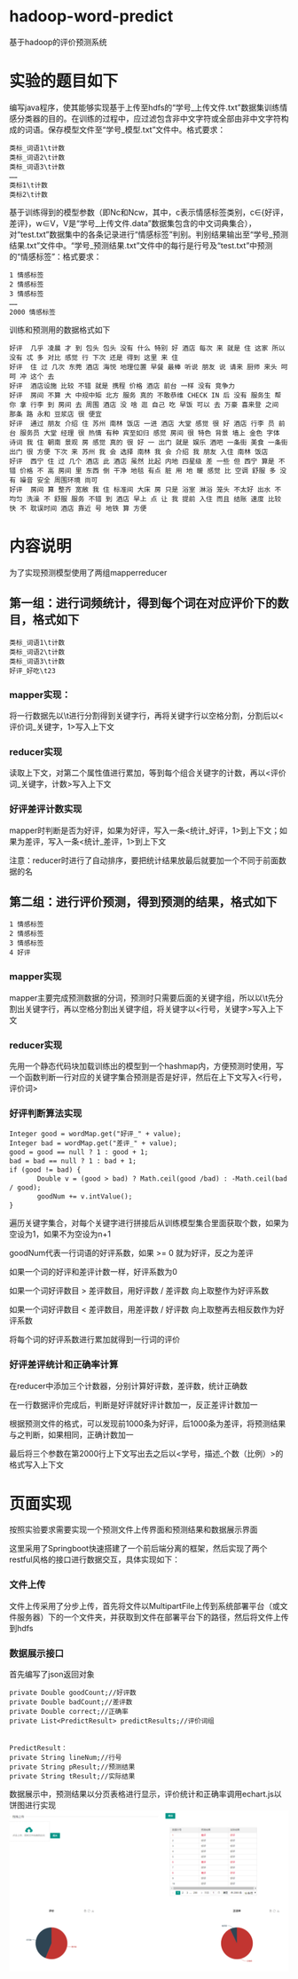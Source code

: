 # hadoop-word-predict
基于hadoop的评价预测系统

# 实验的题目如下

 编写java程序，使其能够实现基于上传至hdfs的“学号_上传文件.txt”数据集训练情感分类器的目的。在训练的过程中，应过滤包含非中文字符或全部由非中文字符构成的词语。保存模型文件至“学号_模型.txt”文件中。格式要求：  
                                          
	类标_词语1\t计数
	类标_词语2\t计数
	类标_词语3\t计数
	……
	类标1\t计数
	类标2\t计数

 基于训练得到的模型参数（即Nc和Ncw，其中，c表示情感标签类别，c∈{好评，差评}，w∈V，V是“学号_上传文件.data”数据集包含的中文词典集合），对“test.txt”数据集中的各条记录进行“情感标签”判别。判别结果输出至“学号_预测结果.txt”文件中。“学号_预测结果.txt”文件中的每行是行号及“test.txt”中预测的“情感标签”：格式要求：
                               
	1 情感标签 
	2 情感标签 
	3 情感标签 
	……
	2000 情感标签 

训练和预测用的数据格式如下

	好评	几乎 凌晨 才 到 包头 包头 没有 什么 特别 好 酒店 每次 来 就是 住 这家 所以 没有 忒 多 对比 感觉 行 下次 还是 得到 这里 来 住
	好评	住 过 几次 东莞 酒店 海悦 地理位置 早餐 最棒 听说 朋友 说 请来 厨师 来头 呵呵 冲 这个 去
	好评	酒店设施 比较 不错 就是 携程 价格 酒店 前台 一样 没有 竞争力
	好评	房间 不算 大 中规中矩 北方 服务 真的 不敢恭维 CHECK IN 后 没有 服务生 帮 你 拿 行李 到 房间 去 周围 酒店 没 啥 逛 自己 吃 早饭 可以 去 万豪 喜来登 之间 那条 路 永和 豆浆店 很 便宜
	好评	通过 朋友 介绍 住 苏州 南林 饭店 一进 酒店 大堂 感觉 很 好 酒店 行李 员 前台 服务员 大堂 经理 很 热情 有种 宾至如归 感觉 房间 很 特色 背景 墙上 金色 字体 诗词 我 住 朝南 景观 房 感觉 真的 很 好 一 出门 就是 娱乐 酒吧 一条街 美食 一条街 出门 很 方便 下次 来 苏州 我 会 选择 南林 我 会 介绍 我 朋友 入住 南林 饭店
	好评	西宁 住 过 几个 酒店 此 酒店 虽然 比起 内地 四星级 差 一些 但 西宁 算是 不错 价格 不 高 房间 里 东西 倒 干净 地毯 有点 脏 用 地 暖 感觉 比 空调 舒服 多 没有 噪音 安全 周围环境 尚可
	好评	房间 算 整齐 宽敞 我 住 标准间 大床 房 只是 浴室 淋浴 笼头 不太好 出水 不 均匀 洗澡 不 舒服 服务 不错 到 酒店 早上 点 让 我 提前 入住 而且 结账 速度 比较 快 不 耽误时间 酒店 靠近 号 地铁 算 方便



# 内容说明

为了实现预测模型使用了两组mapperreducer
	
## 第一组：进行词频统计，得到每个词在对应评价下的数目，格式如下

	类标_词语1\t计数
	类标_词语2\t计数
	类标_词语3\t计数
	好评_好吃\t23

### mapper实现：
	
将一行数据先以\t进行分割得到关键字行，再将关键字行以空格分割，分割后以<评价词_关键字，1>写入上下文

### reducer实现

读取上下文，对第二个属性值进行累加，等到每个组合关键字的计数，再以<评价词_关键字，计数>写入上下文

### 好评差评计数实现

mapper时判断是否为好评，如果为好评，写入一条<统计_好评，1>到上下文；如果为差评，写入一条<统计_差评，1>到上下文

注意：reducer时进行了自动排序，要把统计结果放最后就要加一个不同于前面数据的名

## 第二组：进行评价预测，得到预测的结果，格式如下

	1 情感标签 
	2 情感标签 
	3 情感标签 
	4 好评

### mapper实现

mapper主要完成预测数据的分词，预测时只需要后面的关键字组，所以以\t先分割出关键字行，再以空格分割出关键字组，将关键字以<行号，关键字>写入上下文


### reducer实现

先用一个静态代码块加载训练出的模型到一个hashmap内，方便预测时使用，写一个函数判断一行对应的关键字集合预测是否是好评，然后在上下文写入<行号，评价词>

### 好评判断算法实现

	Integer good = wordMap.get("好评_" + value);
    Integer bad = wordMap.get("差评_" + value);
 	good = good == null ? 1 : good + 1;
    bad = bad == null ? 1 : bad + 1;
    if (good != bad) {
           Double v = (good > bad) ? Math.ceil(good /bad) : -Math.ceil(bad / good);
           goodNum += v.intValue();
    }
	
遍历关键字集合，对每个关键字进行拼接后从训练模型集合里面获取个数，如果为空设为1，如果不为空设为n+1

goodNum代表一行词语的好评系数，如果 >= 0 就为好评，反之为差评

如果一个词的好评和差评计数一样，好评系数为0

如果一个词好评数目 > 差评数目，用好评数 / 差评数 向上取整作为好评系数

如果一个词好评数目 < 差评数目，用差评数 / 好评数 向上取整再去相反数作为好评系数

将每个词的好评系数进行累加就得到一行词的评价

### 好评差评统计和正确率计算

在reducer中添加三个计数器，分别计算好评数，差评数，统计正确数

在一行数据评价完成后，判断是好评就好评计数加一，反正差评计数加一

根据预测文件的格式，可以发现前1000条为好评，后1000条为差评，将预测结果与之判断，如果相同，正确计数加一

最后将三个参数在第2000行上下文写出去之后以<学号，描述_个数（比例）>的格式写入上下文

# 页面实现

按照实验要求需要实现一个预测文件上传界面和预测结果和数据展示界面

这里采用了Springboot快速搭建了一个前后端分离的框架，然后实现了两个restful风格的接口进行数据交互，具体实现如下：

### 文件上传

文件上传采用了分步上传，首先将文件以MultipartFile上传到系统部署平台（或文件服务器）下的一个文件夹，并获取到文件在部署平台下的路径，然后将文件上传到hdfs

### 数据展示接口

首先编写了json返回对象
	
	private Double goodCount;//好评数
    private Double badCount;//差评数
    private Double correct;//正确率
    private List<PredictResult> predictResults;//评价词组


	PredictResult：
	private String lineNum;//行号
    private String pResult;//预测结果
    private String tResult;//实际结果

数据展示中，预测结果以分页表格进行显示，评价统计和正确率调用echart.js以饼图进行实现
![](https://github.com/737874762/hadoop-word-predict/blob/master/upload/ysym.png)
